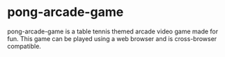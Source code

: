 # pong-arcade-game
pong-arcade-game is a table tennis themed arcade video game made for fun. This game can be played using a web browser and is cross-browser compatible.
